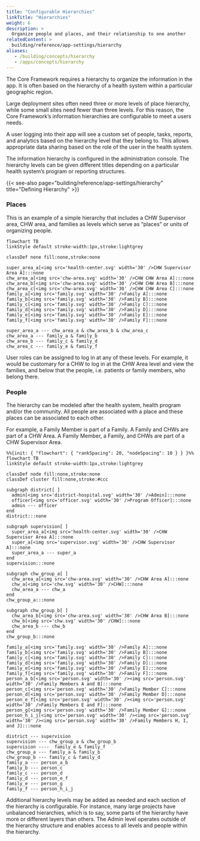 ```yaml
---
title: "Configurable Hierarchies"
linkTitle: "Hierarchies"
weight: 6
description: >
  Organize people and places, and their relationship to one another
relatedContent: >
  building/reference/app-settings/hierarchy
aliases:
   - /building/concepts/hierarchy
   - /apps/concepts/hierarchy
---
```


The Core Framework requires a hierarchy to organize the information in the app. It is often based on the hierarchy of a health system within a particular geographic region. 

Large deployment sites often need three or more levels of place hierarchy, while some small sites need fewer than three levels. For this reason, the Core Framework’s information hierarchies are configurable to meet a users needs.

A user logging into their app will see a custom set of people, tasks, reports, and analytics based on the hierarchy level that they belong to. This allows appropriate data sharing based on the role of the user in the health system. 

The information hierarchy is configured in the administration console. The hierarchy levels can be given different titles depending on a particular health system’s program or reporting structures. 

{{< see-also page="building/reference/app-settings/hierarchy" title="Defining Hierarchy" >}}


### Places

This is an example of a simple hierarchy that includes a CHW Supervisor area, CHW area, and families as levels which serve as “places” or units of organizing people. 

```mermaid
flowchart TB
linkStyle default stroke-width:1px,stroke:lightgrey

classDef none fill:none,stroke:none

super_area_a[<img src='health-center.svg' width='30' />CHW Supervisor Area A]:::none
chw_area_a[<img src='chw-area.svg' width='30' />CHW CHW Area A]:::none
chw_area_b[<img src='chw-area.svg' width='30' />CHW CHW Area B]:::none
chw_area_c[<img src='chw-area.svg' width='30' />CHW CHW Area C]:::none
family_a[<img src='family.svg' width='30' />Family A]:::none
family_b[<img src='family.svg' width='30' />Family B]:::none
family_c[<img src='family.svg' width='30' />Family C]:::none
family_d[<img src='family.svg' width='30' />Family D]:::none
family_e[<img src='family.svg' width='30' />Family E]:::none
family_f[<img src='family.svg' width='30' />Family F]:::none

super_area_a --- chw_area_a & chw_area_b & chw_area_c
chw_area_a --- family_a & family_b
chw_area_b --- family_c & family_d
chw_area_c --- family_e & family_f
```

User roles can be assigned to log in at any of these levels. For example, it would be customary for a CHW to log in at the CHW Area level and view the families, and below that the people, i.e. patients or family members, who belong there.

### People

The hierarchy can be modeled after the health system, health program and/or the community.  All people are associated with a place and these places can be associated to each other. 

For example, a Family Member is part of a Family. A Family and CHWs are part of a CHW Area. A Family Member, a Family, and CHWs are part of a CHW Supervisor Area. 

```mermaid
%%{init: { "flowchart": { "rankSpacing": 20, "nodeSpacing": 10 } } }%%
flowchart TB
linkStyle default stroke-width:1px,stroke:lightgrey

classDef node fill:none,stroke:none
classDef cluster fill:none,stroke:#ccc

subgraph district[ ]
  admin[<img src='district-hospital.svg' width='30' />Admin]:::none
  officer[<img src='officer.svg' width='30' />Program Officer]:::none
  admin --- officer
end
district:::none

subgraph supervision[ ]
  super_area_a[<img src='health-center.svg' width='30' />CHW Supervisor Area A]:::none
  super_a[<img src='supervisor.svg' width='30' />CHW Supervisor A]:::none
  super_area_a --- super_a
end
supervision:::none

subgraph chw_group_a[ ]
  chw_area_a[<img src='chw-area.svg' width='30' />CHW Area A]:::none
  chw_a[<img src='chw.svg' width='30' />CHW]:::none
  chw_area_a --- chw_a
end
chw_group_a:::none

subgraph chw_group_b[ ]
  chw_area_b[<img src='chw-area.svg' width='30' />CHW Area B]:::none
  chw_b[<img src='chw.svg' width='30' /CHW]:::none
  chw_area_b --- chw_b
end
chw_group_b:::none

family_a[<img src='family.svg' width='30' />Family A]:::none
family_b[<img src='family.svg' width='30' />Family B]:::none
family_c[<img src='family.svg' width='30' />Family C]:::none
family_d[<img src='family.svg' width='30' />Family D]:::none
family_e[<img src='family.svg' width='30' />Family E]:::none
family_f[<img src='family.svg' width='30' />Family F]:::none
person_a_b[<img src='person.svg' width='30' /><img src='person.svg' width='30' />Family Members A and B]:::none
person_c[<img src='person.svg' width='30' />Family Member C]:::none
person_d[<img src='person.svg' width='30' />Family Member D]:::none
person_e_f[<img src='person.svg' width='30' /><img src='person.svg' width='30' />Family Members E and F]:::none
person_g[<img src='person.svg' width='30' />Family Member G]:::none
person_h_i_j[<img src='person.svg' width='30' /><img src='person.svg' width='30' /><img src='person.svg' width='30' />Family Members H, I, and J]:::none

district --- supervision
supervision --- chw_group_a & chw_group_b 
supervision ----  family_e & family_f
chw_group_a --- family_a & family_b
chw_group_b --- family_c & family_d
family_a --- person_a_b
family_b --- person_c
family_c --- person_d
family_d --- person_e_f
family_e --- person_g
family_f --- person_h_i_j
```

Additional hierarchy levels may be added as needed and each section of the hierarchy is configurable. For instance, many large projects have unbalanced hierarchies, which is to say, some parts of the hierarchy have more or different layers than others.
The Admin level operates outside of the hierarchy structure and enables access to all levels and people within the hierarchy.
